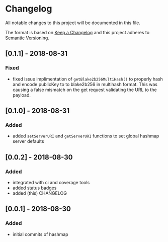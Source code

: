 # Changelog
All notable changes to this project will be documented in this file.

The format is based on [Keep a Changelog](http://keepachangelog.com/en/1.0.0/)
and this project adheres to [Semantic Versioning](http://semver.org/spec/v2.0.0.html).

## [0.1.1] - 2018-08-31
### Fixed
- fixed issue implimentation of `getBlake2b256MultiHash()` to properly hash and encode publicKey to to blake2b256 in multihash format. This was causing a false mismatch on the get request validating the URL to the payload.

## [0.1.0] - 2018-08-31
### Added
- added `setServerURI` and `getServerURI` functions to set global hashmap server defaults


## [0.0.2] - 2018-08-30
### Added
- integrated with ci and coverage tools
- added status badges
- added (this) CHANGELOG


## [0.0.1] - 2018-08-30
### Added
- initial commits of hashmap